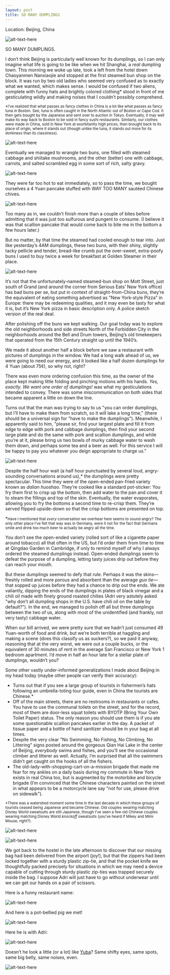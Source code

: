 ```yaml
---
layout: post
title: SO MANY DUMPLINGS
---
```


Location: Beijing, China

![alt-text-here](http://kenjilopezalt.github.io/images/20140618-beijing-hutong-steamed-bun-dumpling-pig-/20140618-beijing-hutong-steamed-bun-dumpling-pig-06.jpg "06")

SO MANY DUMPLINGS.

I don’t think Beijing is particularly well known for its dumplings, so I can only imagine what life is going to be like when we hit Shanghai, a <em>real</em> dumpling town. This morning we woke up late, took a left from the hotel down Chaoyanmen Nanxiaojie and stopped at the first steamed bun shop on the block. It was run by two old ladies who seemed very confused as to exactly what we wanted, which makes sense. I would be confused if two aliens, complete with funny hats and brightly colored clothing* stood in front of me gesticulating wildly and making noises that I couldn’t possibly comprehend.

<small>*I’ve realized that what passes as fancy clothes in China is a lot like what passes as fancy tuna in Boston. See, tuna is often caught in the North Atlantic out of Boston or Cape Cod. It then gets bought by the Japanese and sent over to auction in Tokyo. Eventually, it may well make its way back to Boston to be sold in fancy sushi restaurants. Similarly, our clothes were made in China, sold in New York at exorbitantly high prices, then brought back to its place of origin, where it stands out (though unlike the tuna, it stands out more for its dorkiness than its classiness).</small>

![alt-text-here](http://kenjilopezalt.github.io/images/20140618-beijing-hutong-steamed-bun-dumpling-pig-/20140618-beijing-hutong-steamed-bun-dumpling-pig-02.jpg "")

Eventually we managed to wrangle two buns, one filled with steamed cabbage and shiitake mushrooms, and the other (better) one with cabbage, carrots, and salted scrambled egg in some sort of rich, salty gravy.

![alt-text-here](http://kenjilopezalt.github.io/images/20140618-beijing-hutong-steamed-bun-dumpling-pig-/20140618-beijing-hutong-steamed-bun-dumpling-pig-03.jpg "")

They were far too hot to eat immediately, so to pass the time, we bought ourselves a 4 Yuan pancake stuffed with WAY TOO MANY sautéed Chinese chives.

![alt-text-here](http://kenjilopezalt.github.io/images/20140618-beijing-hutong-steamed-bun-dumpling-pig-/20140618-beijing-hutong-steamed-bun-dumpling-pig-01.jpg "")

Too many as in, we couldn’t finish more than a couple of bites before admitting that it was just too sulfurous and pungent to consume. (I believe it was that scallion pancake that would come back to bite me in the bottom a few hours later.)

But no matter, by that time the steamed had cooled enough to tear into. Just like yesterday’s 4AM dumplings, these two buns, with their shiny, slightly tacky pellicle and tender, bread-like crumb put the over-sweet, extra-poofy buns I used to buy twice a week for breakfast at Golden Steamer in their place.

![alt-text-here](http://kenjilopezalt.github.io/images/20140618-beijing-hutong-steamed-bun-dumpling-pig-/20140618-beijing-hutong-steamed-bun-dumpling-pig-04.jpg "")

It’s not that the unfortunately-named steamed-bun shop on Mott Street, just south of Grand (and around the corner from Serious Eats’ New York office) has bad buns per se, but put in context of straight-from-China buns, they’re the equivalent of eating something advertised as "New York-style Pizza" in Europe: there may be redeeming qualities, and it may even be tasty for what it is, but it’s New York pizza in basic description only. A police sketch version of the real deal.

After polishing off the buns we kept walking. Our goal today was to explore the old neighborhoods and side streets North of the Forbidden City in the neighborhoods around the Bell and Drum towers, Beijing’s old timekeepers that operated from the 15th Century straight up until the 1940’s.

We made it about another half a block before we saw a restaurant with pictures of dumplings in the window. We had a long walk ahead of us, we were going to need our energy, and it looked like a half dozen dumplings for 4 Yuan (about 75¢), so why not, right?

There was even more ordering confusion this time, as the owner of the place kept making little folding and pinching motions with his hands. <em>Yes, exactly. We want one order of dumplings!</em> was what my gesticulations intended to convey. There was some miscommunication on both sides that became apparent a little on down the line.

Turns out that the man was trying to say to us "you can order dumplings, but I’ll have to make them from scratch, so it will lake a long time," (there should be a universal sign for "have to make the dumplings"). Meanwhile, I apparently said to him, "please sir, find your largest plate and fill it from edge to edge with pork and cabbage dumplings, then find your second large plate and do the same with pork and scallion dumplings, and while you’re at it, please bring us two bowls of murky cabbage water to wash them down, and perhaps some tea and a beer as well. For this service I will be happy to pay you whatever you deign appropriate to charge us."

![alt-text-here](http://kenjilopezalt.github.io/images/20140618-beijing-hutong-steamed-bun-dumpling-pig-/20140618-beijing-hutong-steamed-bun-dumpling-pig-05.jpg "")

Despite the half hour wait (a half hour punctuated by several loud, angry-sounding conversations around us),* the dumplings were pretty spectacular. This time they were of the open-ended pan-fried variety known as <em>dalian huoshao</em>. They’re cooked like a standard pot-sticker: You fry them first to crisp up the bottom, then add water to the pan and cover it to steam the fillings and top of the skin. Eventually, the water evaporates, allowing you to fry the bottoms a second time to re-crisp them. They’re served flipped upside-down so that the crisp bottoms are presented on top.

*<small>Have I mentioned that <em>every</em> conversation we overhear here seems to sound angry? The only other place I’ve felt that way was in Germany, were it not for the fact that Germans smile and drink too much beer to actually be angry all the time.</small>

You don’t see the open-ended variety (rolled sort of like a cigarette paper around tobacco) all that often in the US, but I’d order them from time to time at Qingdao Garden in Cambridge, if only to remind myself of why I always ordered the steamed dumplings instead. Open-ended dumplings seem to defeat the purpose of a dumpling, letting tasty juices drip out before they can reach your mouth.

But these dumplings seemed to defy that rule. Perhaps it was the skins&mdash;freshly rolled and more porous and absorbent than the average <em>guo tie</em>&mdash;that sopped up juices before they had a chance to drip out the ends. We ate valiantly, dipping the ends of the dumplings in plates of black vinegar and a chili oil made with finely ground roasted chilies (Adri very astutely asked "why don’t all dumpling shops in the U.S. have chili oil on the table by default?"). In the end, we managed to polish off all but three dumplings between the two of us, along with most of the unidentified (and frankly, not very tasty) cabbage water.

When our bill arrived, we were pretty sure that we hadn’t just consumed 49 Yuan-worth of food and drink, but we’re both terrible at haggling and making a scene (does this classify us as suckers?), so we paid it anyway, reasoning that at the very worst, we were out a couple bucks, or the equivalent of 30 minutes of rent in the average San Francisco or New York 1 bedroom apartment. I’d move in half an hour late for a stellar plate of dumplings, wouldn’t you?

Some other vastly under-informed generalizations I made about Beijing in my head today (maybe other people can verify their accuracy):

* Turns out that if you see a large group of tourists in fishermen’s hats following an umbrella-toting tour guide, even in China the tourists are Chinese.*
* Off of the main streets, there are no restrooms in restaurants or cafes. You have to use the communal toilets on the street, and for the record, most of them are door-less squat toilets with BYOTP (Bring Your Own Toilet Paper) status. The only reason you should use them is if you ate some questionable scallion pancakes earlier in the day. A packet of tissue paper and a bottle of hand sanitizer should be in your bag at all times.
* Despite the very clear "No Swimming, No Fishing, No Climbing, No Littering" signs posted around the gorgeous Qian Hai Lake in the center of Beijing, <em>everybody</em> swims and fishes, and you’ll see the occasional climber and litterer as well. Actually, I’m surprised that all the swimmers didn’t get caught on the hooks of all the fishers.
* The old-lady-with-shopping-cart-on-a-mission brigade that made me fear for my ankles on a daily basis during my commute in New York exists in real China too, but is augmented by the motorbike and bicycle brigade (I’m convinced that the Chinese characters painted on the street in what appears to be a motorcycle lane say "not for use, please drive on sidewalk").

<small>*There was a watershed moment some time in the last decade in which these groups of tourists ceased being Japanese and became Chinese. Old couples wearing matching Disney World sweatsuits are still Japanese, though I’ve seen a few old Chinese couples wearing matching Disney World <em>knockoff</em> sweatsuits (you’ve heard if Mikey and Mimi Mouse, right?).</small>

![alt-text-here](http://kenjilopezalt.github.io/images/20140618-beijing-hutong-steamed-bun-dumpling-pig-/20140618-beijing-hutong-steamed-bun-dumpling-pig-18.jpg "")

![alt-text-here](http://kenjilopezalt.github.io/images/20140618-beijing-hutong-steamed-bun-dumpling-pig-/20140618-beijing-hutong-steamed-bun-dumpling-pig-19.jpg "")

We got back to the hostel in the late afternoon to discover that our missing bag had been delivered from the airport (joy!), but that the zippers had been locked together with a sturdy plastic zip-tie, and that the pocket knife we thoughtfully packed precisely for situations in which we may need a device capable of cutting through sturdy plastic zip-ties was trapped securely inside the bag. I suppose Adri will just have to go without underwear until we can get our hands on a pair of scissors.

Here is a funny restaurant name:

![alt-text-here](http://kenjilopezalt.github.io/images/20140618-beijing-hutong-steamed-bun-dumpling-pig-/20140618-beijing-hutong-steamed-bun-dumpling-pig-15.jpg "")

And here is a pot-bellied pig we met!

![alt-text-here](http://kenjilopezalt.github.io/images/20140618-beijing-hutong-steamed-bun-dumpling-pig-/20140618-beijing-hutong-steamed-bun-dumpling-pig-07.jpg "")

Here he is with Adri:

![alt-text-here](http://kenjilopezalt.github.io/images/20140618-beijing-hutong-steamed-bun-dumpling-pig-/20140618-beijing-hutong-steamed-bun-dumpling-pig-08.jpg "")

Doesn’t he look a little (or a lot) like <a href="http://www.seriouseats.com/tags/Yuba">Yuba</a>? Same shifty eyes, same spots, same big belly, same noises, even.

![alt-text-here](http://kenjilopezalt.github.io/images/20140618-beijing-hutong-steamed-bun-dumpling-pig-/20140618-beijing-hutong-steamed-bun-dumpling-pig-10.jpg "")
